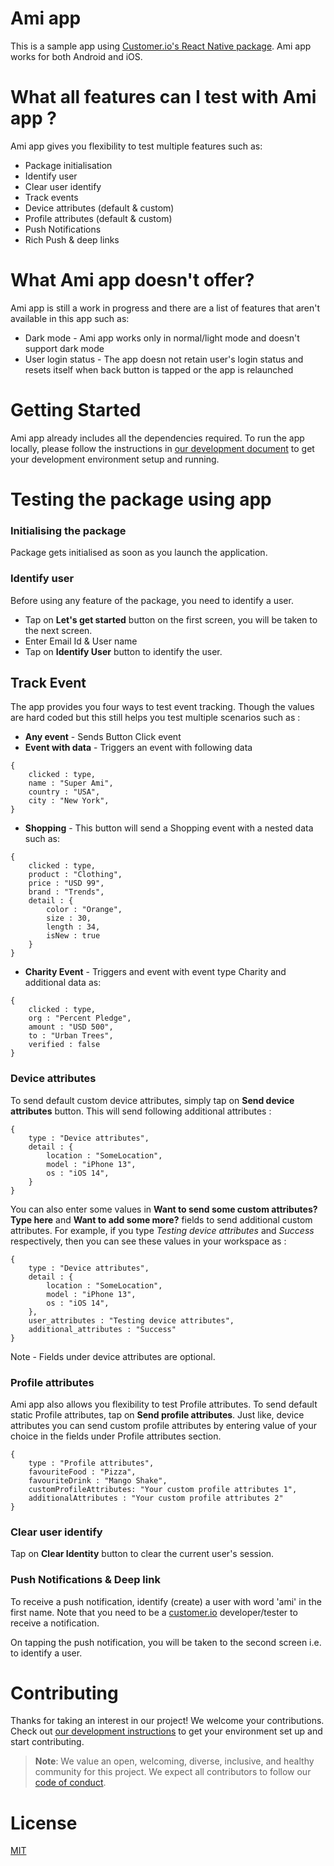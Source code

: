 # Ami app

This is a sample app using [Customer.io's React Native package](https://www.npmjs.com/package/customerio-reactnative). Ami app works for both Android and iOS.

# What all features can I test with Ami app ?

Ami app gives you flexibility to test multiple features such as:

- Package initialisation
- Identify user
- Clear user identify
- Track events
- Device attributes (default & custom)
- Profile attributes (default & custom)
- Push Notifications 
- Rich Push & deep links

# What Ami app doesn't offer?

Ami app is still a work in progress and there are a list of features that aren't available in this app such as:

- Dark mode - Ami app works only in normal/light mode and doesn't support dark mode
- User login status - The app doesn not retain user's login status and resets itself when back button is tapped or the app is relaunched

# Getting Started

Ami app already includes all the dependencies required. To run the app locally, please follow the instructions in [our development document](docs/dev-notes/DEVELOPMENT.md) to get your development environment setup and running.

# Testing the package using app 

### Initialising the package

Package gets initialised as soon as you launch the application.

### Identify user

Before using any feature of the package, you need to identify a user. 
- Tap on **Let's get started** button on the first screen, you will be taken to the next screen.
- Enter Email Id & User name 
- Tap on **Identify User** button to identify the user.

## Track Event

The app provides you four ways to test event tracking. Though the values are hard coded but this still helps you test multiple scenarios such as :

- **Any event** - Sends Button Click event 
- **Event with data** - Triggers an event with following data
```
{
    clicked : type,
    name : "Super Ami",
    country : "USA",
    city : "New York",
}
```
- **Shopping** - This button will send a Shopping event with a nested data such as:
```
{
    clicked : type,
    product : "Clothing",
    price : "USD 99",
    brand : "Trends",
    detail : {
        color : "Orange",
        size : 30,
        length : 34,
        isNew : true
    }
}
```
- **Charity Event** - Triggers and event with event type Charity and additional data as:
```
{
    clicked : type,
    org : "Percent Pledge",
    amount : "USD 500",
    to : "Urban Trees",
    verified : false
}
```

### Device attributes

To send default custom device attributes, simply tap on **Send device attributes** button. This will send following additional attributes :
```
{
    type : "Device attributes",
    detail : {
        location : "SomeLocation",
        model : "iPhone 13",
        os : "iOS 14",
    }
}
```

You can also enter some values in **Want to send some custom attributes? Type here** and **Want to add some more?** fields to send additional custom attributes. For example, if you type *Testing device attributes* and *Success* respectively, then you can see these values in your workspace as :
```
{
    type : "Device attributes",
    detail : {
        location : "SomeLocation",
        model : "iPhone 13",
        os : "iOS 14",
    },
    user_attributes : "Testing device attributes",
    additional_attributes : "Success"
}
```
Note - Fields under device attributes are optional.

### Profile attributes

Ami app also allows you flexibility to test Profile attributes. To send default static Profile attributes, tap on **Send profile attributes**.
Just like, device attributes you can send custom profile attributes by entering value of your choice in the fields under Profile attributes section.
```
{
    type : "Profile attributes",
    favouriteFood : "Pizza",
    favouriteDrink : "Mango Shake",
    customProfileAttributes: "Your custom profile attributes 1",
    additionalAttributes : "Your custom profile attributes 2"
}
```

### Clear user identify
Tap on **Clear Identity** button to clear the current user's session.

### Push Notifications & Deep link
To receive a push notification, identify (create) a user with word 'ami' in the first name. Note that you need to be a [customer.io](https://customer.io/) developer/tester to receive a notification. 

On tapping the push notification, you will be taken to the second screen i.e. to identify a user.

# Contributing

Thanks for taking an interest in our project! We welcome your contributions. Check out [our development instructions](docs/dev-notes/DEVELOPMENT.md) to get your environment set up and start contributing.

> **Note**: We value an open, welcoming, diverse, inclusive, and healthy community for this project. We expect all  contributors to follow our [code of conduct](https://github.com/customerio/mobile/blob/docs/dev-env/CODE_OF_CONDUCT.md).  

# License

[MIT](https://github.com/customerio/mobile/blob/docs/dev-env/LICENSE)

